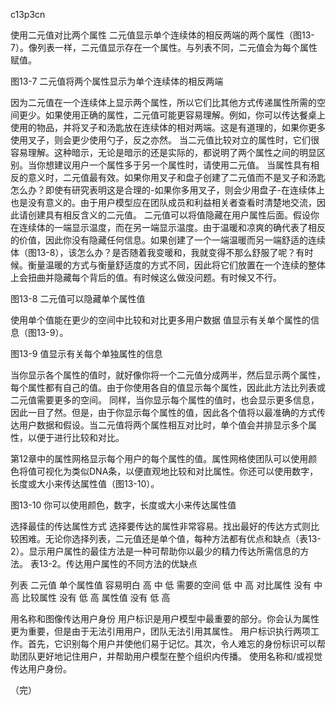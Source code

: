 c13p3cn

使用二元值对比两个属性
二元值显示单个连续体的相反两端的两个属性（图13-7）。像列表一样，二元值显示存在一个属性。与列表不同，二元值会为每个属性赋值。


图13-7
二元值将两个属性显示为单个连续体的相反两端




因为二元值在一个连续体上显示两个属性，所以它们比其他方式传递属性所需的空间更少。如果使用正确的属性，二元值可能更容易理解。例如，你可以传达餐桌上使用的物品，并将叉子和汤匙放在连续体的相对两端。这是有道理的，如果你更多使用叉子，则会更少使用勺子，反之亦然。
当二元值比较对立的属性时，它们很容易理解。这种暗示，无论是暗示的还是实际的，都说明了两个属性之间的明显区别。当你想建议用户一个属性多于另一个属性时，请使用二元值。
当属性具有相反的意义时，二元值最有效。如果你用叉子和盘子创建了二元值而不是叉子和汤匙怎么办？即使有研究表明这是合理的-如果你多用叉子，则会少用盘子-在连续体上也是没有意义的。由于用户模型应在团队成员和利益相关者查看时清楚地交流，因此请创建具有相反含义的二元值。
二元值可以将值隐藏在用户属性后面。假设你在连续体的一端显示温度，而在另一端显示温度。由于温暖和凉爽的确代表了相反的价值，因此你没有隐藏任何信息。如果创建了一个一端温暖而另一端舒适的连续体（图13-8），该怎么办？是否随着我变暖和，我就变得不那么舒服了呢？有时候。衡量温暖的方式与衡量舒适度的方式不同，因此将它们放置在一个连续的整体上会扭曲并隐藏每个背后的值。有时候这么做没问题。有时候又不行。



图13-8
二元值可以隐藏单个属性值

使用单个值能在更少的空间中比较和对比更多用户数据
值显示有关单个属性的信息（图13-9）。

图13-9
值显示有关每个单独属性的信息














当你显示各个属性的值时，就好像你将一个二元值分成两半，然后显示两个属性，每个属性都有自己的值。由于你使用各自的值显示每个属性，因此此方法比列表或二元值需要更多的空间。
同样，当你显示每个属性的值时，也会显示更多信息，因此一目了然。但是，由于你显示每个属性的值，因此各个值将以最准确的方式传达用户数据和假设。当二元值将两个属性相互对比时，单个值会并排显示多个属性，以便于进行比较和对比。


第12章中的属性网格显示每个用户的每个属性的值。属性网格使团队可以使用颜色将值可视化为类似DNA条，以便直观地比较和对比属性。你还可以使用数字，长度或大小来传达属性值（图13-10）。

图13-10
你可以使用颜色，数字，长度或大小来传达属性值

选择最佳的传达属性方式
选择要传达的属性非常容易。找出最好的传达方式则比较困难。无论你选择列表，二元值还是单个值，每种方法都有优点和缺点（表13-2）。显示用户属性的最佳方法是一种可帮助你以最少的精力传达所需信息的方法。
表13-2。传达用户属性的不同方法的优缺点




列表
二元值
单个属性值
容易明白
高
中
低
需要的空间
低
中
高
对比属性
没有
中
高
比较属性
没有
低
高
属性值
没有
低
高


用名称和图像传达用户身份
用户标识是用户模型中最重要的部分。你会认为属性更为重要，但是由于无法引用用户，团队无法引用其属性。
用户标识执行两项工作。首先，它识别每个用户并使他们易于记忆。其次，令人难忘的身份标识可以帮助团队更好地记住用户，并帮助用户模型在整个组织内传播。
使用名称和/或视觉传达用户身份。

（完）
